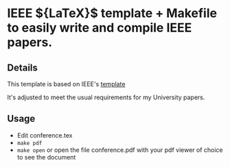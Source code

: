 # IEEE $\{LaTeX}$ template + Makefile to easily write and compile IEEE papers.

## Details
This template is based on IEEE's [template](https://www.ieee.org/conferences/publishing/templates.html)

It's adjusted to meet the usual requirements for my University papers.

## Usage
- Edit conference.tex
- ```make pdf```
- ```make open``` or open the file conference.pdf with your pdf viewer of choice to see the document
